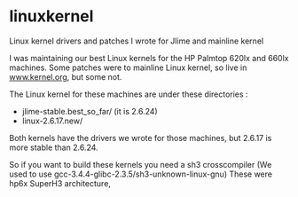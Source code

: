 linuxkernel
===========

Linux kernel drivers and patches I wrote for Jlime and mainline kernel

I was maintaining our best Linux kernels for the HP Palmtop 620lx and 660lx machines.
Some patches were to mainline Linux kernel, so live in www.kernel.org, but some not.

The Linux kernel for these machines are under these directories :
  - jlime-stable.best_so_far/ (it is 2.6.24)
  - linux-2.6.17.new/

Both kernels have the drivers we wrote for those machines, but 2.6.17 is more stable than 2.6.24.

So if you want to build these
kernels you need a sh3 crosscompiler (We used to use gcc-3.4.4-glibc-2.3.5/sh3-unknown-linux-gnu)
These were hp6x SuperH3 architecture, 
